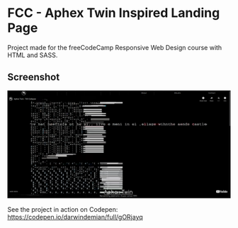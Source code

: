 # FCC - Aphex Twin Inspired Landing Page

Project made for the freeCodeCamp Responsive Web Design course with HTML and SASS.

## Screenshot
![screenshot](https://github.com/DarwinDemian/FCC-Aphex-Twin-Inspired-Landing-Page/blob/ad17f69effb0f2434264704de8ca67b3eaaa2c65/FCC-Aphex-Twin-Screenshot.png)

See the project in action on Codepen:
https://codepen.io/darwindemian/full/gORjayq
